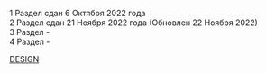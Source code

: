 1 Раздел сдан 6 Октября 2022 года <br/>
2 Раздел сдан 21 Ноября 2022 года (Обновлен 22 Ноября 2022) <br/>
3 Раздел - <br/>
4 Раздел -

 [DESIGN](https://www.figma.com/file/MWvIzBB3sWKy6PCh3nsdXi/ "LINK TO FIGMA")
